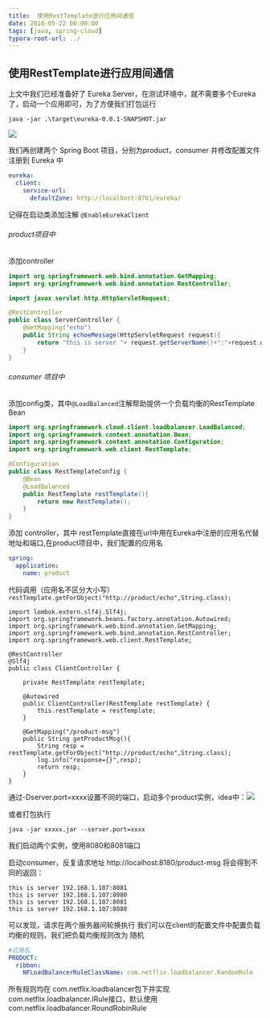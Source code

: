 ```yaml
---
title:  使用RestTemplate进行应用间通信
date: 2018-05-22 00:00:00
tags: [java, spring-cloud]
typora-root-url: ../
---
```


## 使用RestTemplate进行应用间通信
上文中我们已经准备好了 Eureka Server，在测试环境中，就不需要多个Eureka了，启动一个应用即可，为了方便我们打包运行

```
java -jar .\target\eureka-0.0.1-SNAPSHOT.jar
```


![](https://upload-images.jianshu.io/upload_images/3867641-ae7dbf9d401a1954.png?imageMogr2/auto-orient/strip%7CimageView2/2/w/1240)

我们再创建两个 Spring Boot 项目，分别为product，consumer 并修改配置文件注册到 Eureka 中
```yml
eureka:
  client:
    service-url:
      defaultZone: http://localhost:8761/eureka/
```
记得在启动类添加注解 ```@EnableEurekaClient```


###### product项目中
添加controller
```java
import org.springframework.web.bind.annotation.GetMapping;
import org.springframework.web.bind.annotation.RestController;

import javax.servlet.http.HttpServletRequest;

@RestController
public class ServerController {
    @GetMapping("echo")
    public String echoeMessage(HttpServletRequest request){
        return "this is server "+ request.getServerName()+":"+request.getServerPort();
    }
}
```
###### consumer 项目中
添加config类，其中```@LoadBalanced```注解帮助提供一个负载均衡的RestTemplate Bean
```java
import org.springframework.cloud.client.loadbalancer.LoadBalanced;
import org.springframework.context.annotation.Bean;
import org.springframework.context.annotation.Configuration;
import org.springframework.web.client.RestTemplate;

@Configuration
public class RestTemplateConfig {
    @Bean
    @LoadBalanced
    public RestTemplate restTemplate(){
        return new RestTemplate();
    }
}
```
添加 controller，其中 restTemplate直接在url中用在Eureka中注册的应用名代替地址和端口,在product项目中，我们配置的应用名
```yml
spring:
  application:
    name: product
```
代码调用（应用名不区分大小写）
```restTemplate.getForObject("http://product/echo",String.class);```
```
import lombok.extern.slf4j.Slf4j;
import org.springframework.beans.factory.annotation.Autowired;
import org.springframework.web.bind.annotation.GetMapping;
import org.springframework.web.bind.annotation.RestController;
import org.springframework.web.client.RestTemplate;

@RestController
@Slf4j
public class ClientController {

    private RestTemplate restTemplate;

    @Autowired
    public ClientController(RestTemplate restTemplate) {
        this.restTemplate = restTemplate;
    }

    @GetMapping("/product-msg")
    public String getProductMsg(){
        String resp = restTemplate.getForObject("http://product/echo",String.class);
        log.info("response={}",resp);
        return resp;
    }
}
```
通过-Dserver.port=xxxx设置不同的端口，启动多个product实例，idea中：![](https://upload-images.jianshu.io/upload_images/3867641-05f910499d165abd.png?imageMogr2/auto-orient/strip%7CimageView2/2/w/1240)

或者打包执行 

```
java -jar xxxxx.jar --server.port=xxxx 
```

我们启动两个实例，使用8080和8081端口

启动consumer，反复请求地址 http://localhost:8180/product-msg
将会得到不同的返回：
```
this is server 192.168.1.107:8081
this is server 192.168.1.107:8080
this is server 192.168.1.107:8081
this is server 192.168.1.107:8080
```

可以发现，请求在两个服务器间轮换执行
我们可以在client的配置文件中配置负载均衡的规则，我们把负载均衡规则改为 随机
```yml
#应用名
PRODUCT:
  ribbon:
    NFLoadBalancerRuleClassName: com.netflix.loadbalancer.RandomRule
```
所有规则均在 com.netflix.loadbalancer包下并实现 com.netflix.loadbalancer.IRule接口，默认使用 com.netflix.loadbalancer.RoundRobinRule
